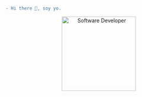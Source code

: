###
```diff
- Hi there 👋, soy yo. 
```
<div style="text-align:center;">
    <img src="https://media0.giphy.com/media/bGgsc5mWoryfgKBx1u/giphy.gif" alt="Software Developer" width="200" height="200">
</div>



<!--
**al-or/al-or** is a ✨ _special_ ✨ repository because its `README.md` (this file) appears on your GitHub profile.

Here are some ideas to get you started:

- 🔭 I’m currently working on ...
- 🌱 I’m currently learning ...
- 👯 I’m looking to collaborate on ...
- 🤔 I’m looking for help with ...
- 💬 Ask me about ...
- 📫 How to reach me: ...
- 😄 Pronouns: ...
- ⚡ Fun fact: ...
-->
